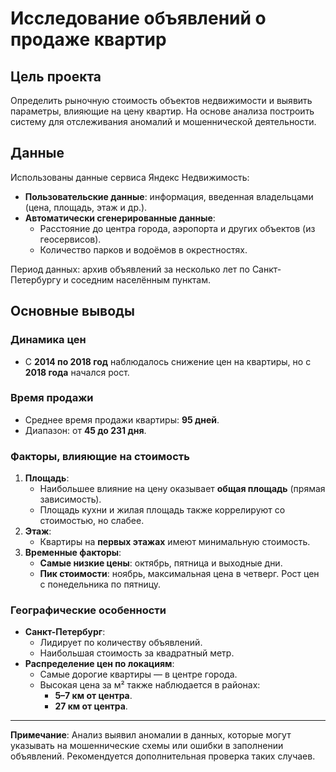 # Исследование объявлений о продаже квартир

## Цель проекта
Определить рыночную стоимость объектов недвижимости и выявить параметры, влияющие на цену квартир. На основе анализа построить систему для отслеживания аномалий и мошеннической деятельности.

## Данные
Использованы данные сервиса Яндекс Недвижимость:
- **Пользовательские данные**: информация, введенная владельцами (цена, площадь, этаж и др.).
- **Автоматически сгенерированные данные**: 
  - Расстояние до центра города, аэропорта и других объектов (из геосервисов).
  - Количество парков и водоёмов в окрестностях.

Период данных: архив объявлений за несколько лет по Санкт-Петербургу и соседним населённым пунктам.

## Основные выводы

### Динамика цен
- С **2014 по 2018 год** наблюдалось снижение цен на квартиры, но с **2018 года** начался рост.

### Время продажи
- Среднее время продажи квартиры: **95 дней**.
- Диапазон: от **45 до 231 дня**.

### Факторы, влияющие на стоимость
1. **Площадь**:
   - Наибольшее влияние на цену оказывает **общая площадь** (прямая зависимость).
   - Площадь кухни и жилая площадь также коррелируют со стоимостью, но слабее.
2. **Этаж**:
   - Квартиры на **первых этажах** имеют минимальную стоимость.
3. **Временные факторы**:
   - **Самые низкие цены**: октябрь, пятница и выходные дни.
   - **Пик стоимости**: ноябрь, максимальная цена в четверг. Рост цен с понедельника по пятницу.

### Географические особенности
- **Санкт-Петербург**:
  - Лидирует по количеству объявлений.
  - Наибольшая стоимость за квадратный метр.
- **Распределение цен по локациям**:
  - Самые дорогие квартиры — в центре города.
  - Высокая цена за м² также наблюдается в районах:
    - **5–7 км от центра**.
    - **27 км от центра**.

---

**Примечание**: Анализ выявил аномалии в данных, которые могут указывать на мошеннические схемы или ошибки в заполнении объявлений. Рекомендуется дополнительная проверка таких случаев.
